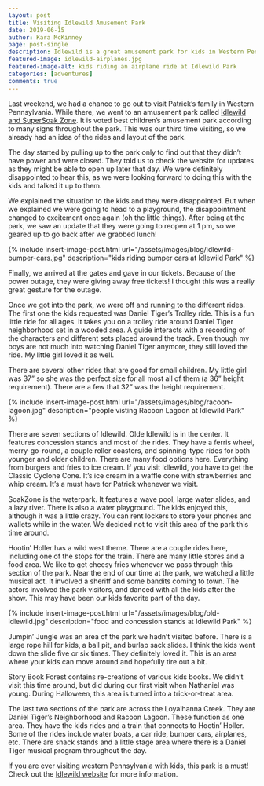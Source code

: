 ```yaml
---
layout: post
title: Visiting Idlewild Amusement Park
date: 2019-06-15
author: Kara McKinney
page: post-single
description: Idlewild is a great amusement park for kids in Western Pennsylvania.  We share about our visit to this great park.
featured-image: idlewild-airplanes.jpg
featured-image-alt: kids riding an airplane ride at Idlewild Park
categories: [adventures]
comments: true
---
```


Last weekend, we had a chance to go out to visit Patrick’s family in Western Pennsylvania. While there, we went to an amusement park called [Idlewild and SuperSoak Zone](http://www.idlewild.com). It is voted best children’s amusement park according to many signs throughout the park. This was our third time visiting, so we already had an idea of the rides and layout of the park.

The day started by pulling up to the park only to find out that they didn’t have power and were closed. They told us to check the website for updates as they might be able to open up later that day. We were definitely disappointed to hear this, as we were looking forward to doing this with the kids and talked it up to them.

We explained the situation to the kids and they were disappointed. But when we explained we were going to head to a playground, the disappointment changed to excitement once again (oh the little things).  After being at the park, we saw an update that they were going to reopen at 1 pm, so we geared up to go back after we grabbed lunch!

{% include insert-image-post.html
 url="/assets/images/blog/idlewild-bumper-cars.jpg" description="kids riding bumper cars at Idlewild Park" %}

Finally, we arrived at the gates and gave in our tickets. Because of the power outage, they were giving away free tickets! I thought this was a really great gesture for the outage.

Once we got into the park, we were off and running to the different rides. The first one the kids requested was Daniel Tiger’s Trolley ride. This is a fun little ride for all ages. It takes you on a trolley ride around Daniel Tiger neighborhood set in a wooded area. A guide interacts with a recording of the characters and different sets placed around the track. Even though my boys are not much into watching Daniel Tiger anymore, they still loved the ride. My little girl loved it as well.

There are several other rides that are good for small children. My little girl was 37” so she was the perfect size for all most all of them (a 36” height requirement). There are a few that 32” was the height requirement. 

{% include insert-image-post.html
 url="/assets/images/blog/racoon-lagoon.jpg" description="people visting Racoon Lagoon at Idlewild Park" %}

There are seven sections of Idlewild.  Olde Idlewild is in the center.  It features concession stands and most of the rides.  They have a ferris wheel, merry-go-round, a couple roller coasters, and spinning-type rides for both younger and older children.  There are many food options here.  Everything from burgers and fries to ice cream.  If you visit Idlewild, you have to get the Classic Cyclone Cone.  It’s ice cream in a waffle cone with strawberries and whip cream.  It’s a must have for Patrick whenever we visit.

SoakZone is the waterpark.  It features a wave pool, large water slides, and a lazy river.  There is also a water playground.  The kids enjoyed this, although it was a little crazy.  You can rent lockers to store your phones and wallets while in the water.  We decided not to visit this area of the park this time around. 

Hootin’ Holler has a wild west theme.  There are a couple rides here, including one of the stops for the train.  There are many little stores and a food area.  We like to get cheesy fries whenever we pass through this section of the park.  Near the end of our time at the park, we watched a little musical act.  It involved a sheriff and some bandits coming to town.  The actors involved the park visitors, and danced with all the kids after the show.  This may have been our kids favorite part of the day.  

{% include insert-image-post.html
 url="/assets/images/blog/old-idlewild.jpg" description="food and concession stands at Idlewild Park" %}
    
Jumpin’ Jungle was an area of the park we hadn’t visited before.  There is a large rope hill for kids, a ball pit, and burlap sack slides.  I think the kids went down the slide five or six times.  They definitely loved it.  This is an area where your kids can move around and hopefully tire out a bit.

Story Book Forest contains re-creations of various kids books.  We didn’t visit this time around, but did during our first visit when Nathaniel was young.  During Halloween, this area is turned into a trick-or-treat area.  

The last two sections of the park are across the Loyalhanna Creek.  They are Daniel Tiger’s Neighborhood and Racoon Lagoon.  These function as one area.  They have the kids rides and a train that connects to Hootin’ Holler.  Some of the rides include water boats, a car ride, bumper cars, airplanes, etc.  There are snack stands and a little stage area where there is a Daniel Tiger musical program throughout the day.

If you are ever visiting western Pennsylvania with kids, this park is a must! Check out the [Idlewild website](http://www.idlewild.com) for more information.
